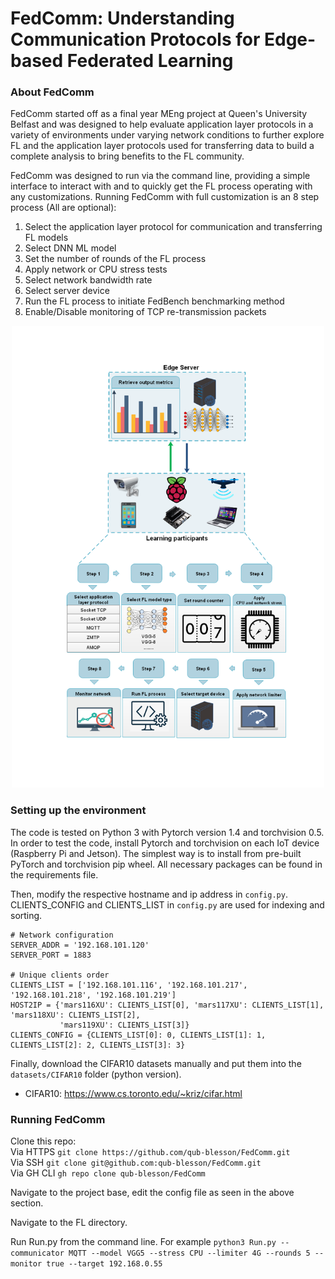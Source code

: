# FedComm:  Understanding Communication Protocols for Edge-based Federated Learning

### About FedComm

FedComm started off as a final year MEng project at Queen's University Belfast and was designed to help evaluate application layer protocols in a variety of environments under varying network conditions to further explore FL and the application layer protocols used for transferring data to build a complete analysis to bring benefits to the FL community.

FedComm was designed to run via the command line, providing a simple interface to interact with and to quickly get the FL process operating with any customizations.
Running FedComm with full customization is an 8 step process (All are optional):

 <ol>
  <li>Select the application layer protocol for communication and transferring FL models</li>
  <li>Select DNN ML model</li>
  <li>Set the number of rounds of the FL process</li>
  <li>Apply network or CPU stress tests</li>
  <li>Select network bandwidth rate</li>
  <li>Select server device</li>
  <li>Run the FL process to initiate FedBench benchmarking method</li>
  <li>Enable/Disable monitoring of TCP re-transmission packets</li>

</ol> 

<p align="center">
  <img src="Images/FedCommProcess.png" alt="FedComm Process" width="500"/>
</p>

### Setting up the environment

The code is tested on Python 3 with Pytorch version 1.4 and torchvision 0.5. In order to test the code, install Pytorch and torchvision on each IoT device (Raspberry Pi and Jetson). The simplest way is to install from pre-built PyTorch and torchvision pip wheel.
All necessary packages can be found in the requirements file.

Then, modify the respective hostname and ip address in `config.py`. CLIENTS_CONFIG and CLIENTS_LIST in `config.py` are used for indexing and sorting.

```
# Network configuration
SERVER_ADDR = '192.168.101.120'
SERVER_PORT = 1883

# Unique clients order
CLIENTS_LIST = ['192.168.101.116', '192.168.101.217', '192.168.101.218', '192.168.101.219']
HOST2IP = {'mars116XU': CLIENTS_LIST[0], 'mars117XU': CLIENTS_LIST[1], 'mars118XU': CLIENTS_LIST[2],
           'mars119XU': CLIENTS_LIST[3]}
CLIENTS_CONFIG = {CLIENTS_LIST[0]: 0, CLIENTS_LIST[1]: 1, CLIENTS_LIST[2]: 2, CLIENTS_LIST[3]: 3} 
```

Finally, download the CIFAR10 datasets manually and put them into the `datasets/CIFAR10` folder (python version). 
- CIFAR10: https://www.cs.toronto.edu/~kriz/cifar.html

### Running FedComm

Clone this repo: 
<br>Via HTTPS ```git clone https://github.com/qub-blesson/FedComm.git```
<br>Via SSH ```git clone git@github.com:qub-blesson/FedComm.git```
<br>Via GH CLI ```gh repo clone qub-blesson/FedComm```

Navigate to the project base, edit the config file as seen in the above section.

Navigate to the FL directory.

Run Run.py from the command line. For example ```python3 Run.py --communicator MQTT --model VGG5 --stress CPU --limiter 4G --rounds 5 --monitor true --target 192.168.0.55```
